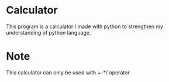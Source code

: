 # Calculator
This program is a calculator I made with python to strengthen my understanding of python language. 
# Note
This calculator can only be used with +-*/ operator
